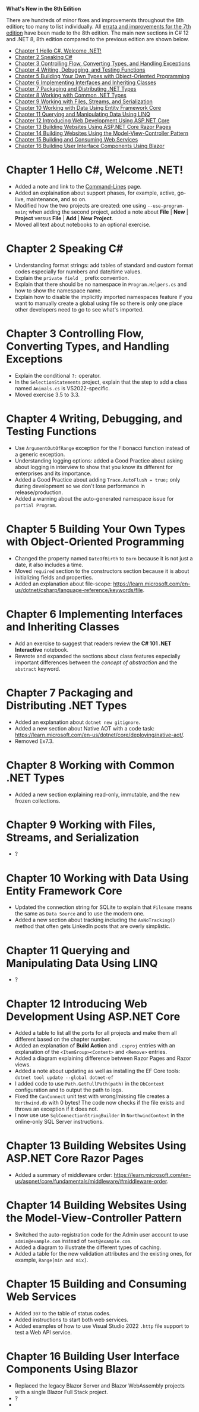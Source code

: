 **What's New in the 8th Edition**

There are hundreds of minor fixes and improvements throughout the 8th edition; too many to list individually. All [errata and improvements for the 7th edition](https://github.com/markjprice/cs11dotnet7/blob/main/docs/errata/README.md) have been made to the 8th edition. The main new sections in C# 12 and .NET 8, 8th edition compared to the previous edition are shown below.

- [Chapter 1 Hello C#, Welcome .NET!](#chapter-1-hello-c-welcome-net)
- [Chapter 2 Speaking C#](#chapter-2-speaking-c)
- [Chapter 3 Controlling Flow, Converting Types, and Handling Exceptions](#chapter-3-controlling-flow-converting-types-and-handling-exceptions)
- [Chapter 4 Writing, Debugging, and Testing Functions](#chapter-4-writing-debugging-and-testing-functions)
- [Chapter 5 Building Your Own Types with Object-Oriented Programming](#chapter-5-building-your-own-types-with-object-oriented-programming)
- [Chapter 6 Implementing Interfaces and Inheriting Classes](#chapter-6-implementing-interfaces-and-inheriting-classes)
- [Chapter 7 Packaging and Distributing .NET Types](#chapter-7-packaging-and-distributing-net-types)
- [Chapter 8 Working with Common .NET Types](#chapter-8-working-with-common-net-types)
- [Chapter 9 Working with Files, Streams, and Serialization](#chapter-9-working-with-files-streams-and-serialization)
- [Chapter 10 Working with Data Using Entity Framework Core](#chapter-10-working-with-data-using-entity-framework-core)
- [Chapter 11 Querying and Manipulating Data Using LINQ](#chapter-11-querying-and-manipulating-data-using-linq)
- [Chapter 12 Introducing Web Development Using ASP.NET Core](#chapter-12-introducing-web-development-using-aspnet-core)
- [Chapter 13 Building Websites Using ASP.NET Core Razor Pages](#chapter-13-building-websites-using-aspnet-core-razor-pages)
- [Chapter 14 Building Websites Using the Model-View-Controller Pattern](#chapter-14-building-websites-using-the-model-view-controller-pattern)
- [Chapter 15 Building and Consuming Web Services](#chapter-15-building-and-consuming-web-services)
- [Chapter 16 Building User Interface Components Using Blazor](#chapter-16-building-user-interface-components-using-blazor)

# Chapter 1 Hello C#, Welcome .NET!

- Added a note and link to the [Command-Lines](command-lines.md) page.
- Added an explaination about support phases, for example, active, go-live, maintenance, and so on.
- Modified how the two projects are created: one using `--use-program-main`; when adding the second project, added a note about **File** | **New** | **Project** versus **File** | **Add** | **New Project**.
- Moved all text about notebooks to an optional exercise.

# Chapter 2 Speaking C#

- Understanding format strings: add tables of standard and custom format codes especially for numbers and date/time values.
- Explain the `private field _` prefix convention.
- Explain that there should be no namespace in `Program.Helpers.cs` and how to show the namespace name.
- Explain how to disable the implicitly imported namespaces feature if you want to manually create a global using file so there is only one place other developers need to go to see what's imported.

# Chapter 3 Controlling Flow, Converting Types, and Handling Exceptions

- Explain the conditional `?:` operator.
- In the `SelectionStatements` project, explain that the step to add a class named `Animals.cs` is VS2022-specific.
- Moved exercise 3.5 to 3.3.

# Chapter 4 Writing, Debugging, and Testing Functions

- Use `ArgumentOutOfRange` exception for the Fibonacci function instead of a generic exception.
- Understanding logging options: added a Good Practice about asking about logging in interview to show that you know its different for enterprises and its importance.
- Added a Good Practice about adding `Trace.AutoFlush = true;` only during development so we don't lose performance in release/production.
- Added a warning about the auto-generated namespace issue for `partial Program`.

# Chapter 5 Building Your Own Types with Object-Oriented Programming

- Changed the property named `DateOfBirth` to `Born` because it is not just a date, it also includes a time.
- Moved `required` section to the constructors section because it is about initializing fields and properties.
- Added an explanation about file-scope: https://learn.microsoft.com/en-us/dotnet/csharp/language-reference/keywords/file.

# Chapter 6 Implementing Interfaces and Inheriting Classes

- Add an exercise to suggest that readers review the **C# 101 .NET Interactive** notebook.
- Rewrote and expanded the sections about class features especially important differences between the *concept of abstraction* and the `abstract` keyword.

# Chapter 7 Packaging and Distributing .NET Types

- Added an explanation about `dotnet new gitignore`.
- Added a new section about Native AOT with a code task: https://learn.microsoft.com/en-us/dotnet/core/deploying/native-aot/.
- Removed Ex7.3.

# Chapter 8 Working with Common .NET Types

- Added a new section explaining read-only, immutable, and the new frozen collections.

# Chapter 9 Working with Files, Streams, and Serialization

- ?

# Chapter 10 Working with Data Using Entity Framework Core

- Updated the connection string for SQLite to explain that `Filename` means the same as `Data Source` and to use the modern one.
- Added a new section about tracking including the `AsNoTracking()` method that often gets LinkedIn posts that are overly simplistic.

# Chapter 11 Querying and Manipulating Data Using LINQ

- ?

# Chapter 12 Introducing Web Development Using ASP.NET Core

- Added a table to list all the ports for all projects and make them all different based on the chapter number.
- Added an explanation of **Build Action** and `.csproj` entries with an explanation of the `<ItemGroup><Content>` and `<Remove>` entries.
- Added a diagram explaining difference between Razor Pages and Razor views.
- Added a note about updating as well as installing the EF Core tools: `dotnet tool update --global dotnet-ef`
- I added code to use `Path.GetFullPath(path)` in the `DbContext` configuration and to output the path to logs.
- Fixed the `CanConnect` unit test with wrong/missing file creates a `Northwind.db` with 0 bytes! The code now checks if the file exists and throws an exception if it does not.
- I now use use `SqlConnectionStringBuilder` in `NorthwindContext` in the online-only SQL Server instructions.

# Chapter 13 Building Websites Using ASP.NET Core Razor Pages

- Added a summary of middleware order: https://learn.microsoft.com/en-us/aspnet/core/fundamentals/middleware/#middleware-order.

# Chapter 14 Building Websites Using the Model-View-Controller Pattern

- Switched the auto-registration code for the Admin user account to use `admin@example.com` instead of `test@example.com`.
- Added a diagram to illustrate the different types of caching.
- Added a table for the new validation attributes and the existing ones, for example, `Range[min and mix]`.

# Chapter 15 Building and Consuming Web Services

- Added `307` to the table of status codes.
- Added instructions to start both web services.
- Added examples of how to use Visual Studio 2022 `.http` file support to test a Web API service.

# Chapter 16 Building User Interface Components Using Blazor

- Replaced the legacy Blazor Server and Blazor WebAssembly projects with a single Blazor Full Stack project.
- ?
- 